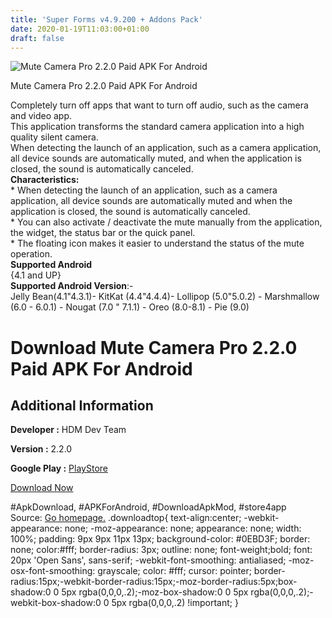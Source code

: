 ```yaml
---
title: 'Super Forms v4.9.200 + Addons Pack'
date: 2020-01-19T11:03:00+01:00
draft: false
---
```


![Mute Camera Pro 2.2.0 Paid APK For Android](https://i0.wp.com/apkhome.net/wp-content/uploads/2020/01/Mute-Camera-Pro-2.2.0-Paid.png "Mute Camera Pro 2.2.0 Paid APK For Android")

  

Mute Camera Pro 2.2.0 Paid APK For Android

Completely turn off apps that want to turn off audio, such as the camera and video app.  
This application transforms the standard camera application into a high quality silent camera.  
When detecting the launch of an application, such as a camera application, all device sounds are automatically muted, and when the application is closed, the sound is automatically canceled.  
**Characteristics:**  
\* When detecting the launch of an application, such as a camera application, all device sounds are automatically muted and when the application is closed, the sound is automatically canceled.  
\* You can also activate / deactivate the mute manually from the application, the widget, the status bar or the quick panel.  
\* The floating icon makes it easier to understand the status of the mute operation.  
**Supported Android**  
{4.1 and UP}  
**Supported Android Version**:-  
Jelly Bean(4.1"4.3.1)- KitKat (4.4"4.4.4)- Lollipop (5.0"5.0.2) - Marshmallow (6.0 - 6.0.1) - Nougat (7.0 " 7.1.1) - Oreo (8.0-8.1) - Pie (9.0)

Download Mute Camera Pro 2.2.0 Paid APK For Android
===================================================

Additional Information
----------------------

**Developer :** HDM Dev Team

**Version :** 2.2.0

**Google Play :** [PlayStore](https://play.google.com/store/apps/details?id=jp.snowlife01.android.mutecamera&hl=en)

  

[Download Now](https://store4app.co/post/mute-camera-pro-2-2-0-paid-apk-for-android_1579422091)

  
#ApkDownload, #APKForAndroid, #DownloadApkMod, #store4app  
Source: [Go homepage.](https://store4app.co/post/mute-camera-pro-2-2-0-paid-apk-for-android_1579422091) .downloadtop{ text-align:center; -webkit-appearance: none; -moz-appearance: none; appearance: none; width: 100%; padding: 9px 9px 11px 13px; background-color: #0EBD3F; border: none; color:#fff; border-radius: 3px; outline: none; font-weight;bold; font: 20px 'Open Sans', sans-serif; -webkit-font-smoothing: antialiased; -moz-osx-font-smoothing: grayscale; color: #fff; cursor: pointer; border-radius:15px;-webkit-border-radius:15px;-moz-border-radius:5px;box-shadow:0 0 5px rgba(0,0,0,.2);-moz-box-shadow:0 0 5px rgba(0,0,0,.2);-webkit-box-shadow:0 0 5px rgba(0,0,0,.2) !important; }